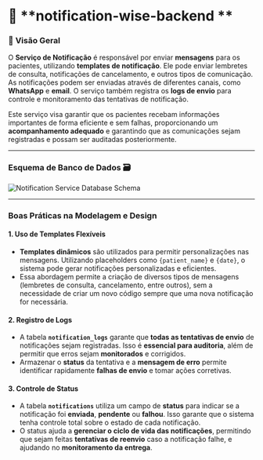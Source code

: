 # 📲 **notification-wise-backend **

### 🌟 **Visão Geral**

O **Serviço de Notificação** é responsável por enviar **mensagens** para os pacientes, utilizando **templates de notificação**. 
Ele pode enviar lembretes de consulta, notificações de cancelamento, e outros tipos de comunicação. As notificações podem ser enviadas através de diferentes canais, como **WhatsApp** e **email**. O serviço também registra os **logs de envio** para controle e monitoramento das tentativas de notificação.

Este serviço visa garantir que os pacientes recebam informações importantes de forma eficiente e sem falhas, proporcionando um **acompanhamento adequado** e garantindo que as comunicações sejam registradas e possam ser auditadas posteriormente.

---
### **Esquema de Banco de Dados 🗃️**
![Notification Service Database Schema](https://github.com/user-attachments/assets/dca704f6-75cb-4dda-a4b5-dbf7037f07ef)


---
### **Boas Práticas na Modelagem e Design**

#### **1. Uso de Templates Flexíveis**
- **Templates dinâmicos** são utilizados para permitir personalizações nas mensagens. Utilizando placeholders como `{patient_name}` e `{date}`, o sistema pode gerar notificações personalizadas e eficientes.
- Essa abordagem permite a criação de diversos tipos de mensagens (lembretes de consulta, cancelamento, entre outros), sem a necessidade de criar um novo código sempre que uma nova notificação for necessária.

#### **2. Registro de Logs**
- A tabela **`notification_logs`** garante que **todas as tentativas de envio** de notificações sejam registradas. Isso é **essencial para auditoria**, além de permitir que erros sejam **monitorados** e corrigidos.
- Armazenar o **status** da tentativa e a **mensagem de erro** permite identificar rapidamente **falhas de envio** e tomar ações corretivas.

#### **3. Controle de Status**
- A tabela **`notifications`** utiliza um campo de **status** para indicar se a notificação foi **enviada**, **pendente** ou **falhou**. Isso garante que o sistema tenha controle total sobre o estado de cada notificação.
- O status ajuda a **gerenciar o ciclo de vida das notificações**, permitindo que sejam feitas **tentativas de reenvio** caso a notificação falhe, e ajudando no **monitoramento da entrega**.

